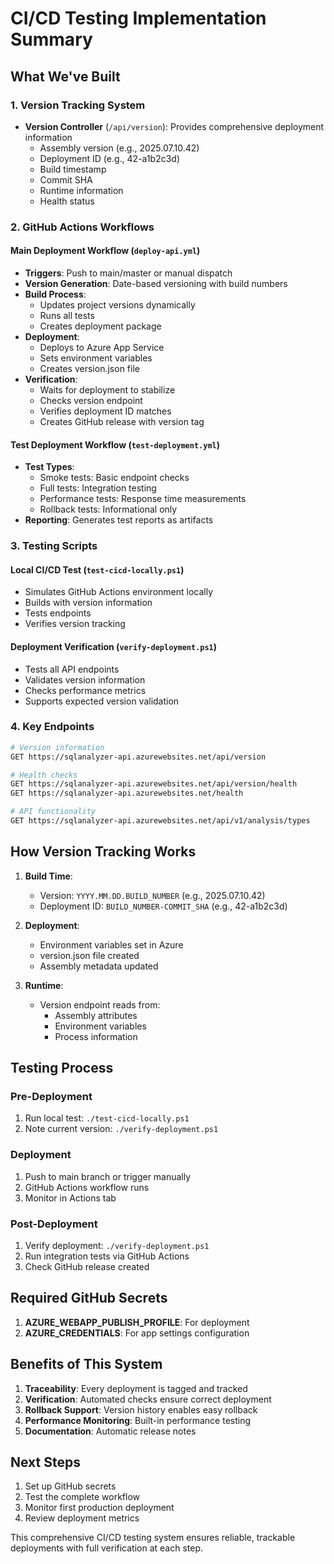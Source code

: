 # CI/CD Testing Implementation Summary

## What We've Built

### 1. Version Tracking System
- **Version Controller** (`/api/version`): Provides comprehensive deployment information
  - Assembly version (e.g., 2025.07.10.42)
  - Deployment ID (e.g., 42-a1b2c3d)
  - Build timestamp
  - Commit SHA
  - Runtime information
  - Health status

### 2. GitHub Actions Workflows

#### Main Deployment Workflow (`deploy-api.yml`)
- **Triggers**: Push to main/master or manual dispatch
- **Version Generation**: Date-based versioning with build numbers
- **Build Process**: 
  - Updates project versions dynamically
  - Runs all tests
  - Creates deployment package
- **Deployment**:
  - Deploys to Azure App Service
  - Sets environment variables
  - Creates version.json file
- **Verification**:
  - Waits for deployment to stabilize
  - Checks version endpoint
  - Verifies deployment ID matches
  - Creates GitHub release with version tag

#### Test Deployment Workflow (`test-deployment.yml`)
- **Test Types**:
  - Smoke tests: Basic endpoint checks
  - Full tests: Integration testing
  - Performance tests: Response time measurements
  - Rollback tests: Informational only
- **Reporting**: Generates test reports as artifacts

### 3. Testing Scripts

#### Local CI/CD Test (`test-cicd-locally.ps1`)
- Simulates GitHub Actions environment locally
- Builds with version information
- Tests endpoints
- Verifies version tracking

#### Deployment Verification (`verify-deployment.ps1`)
- Tests all API endpoints
- Validates version information
- Checks performance metrics
- Supports expected version validation

### 4. Key Endpoints

```bash
# Version information
GET https://sqlanalyzer-api.azurewebsites.net/api/version

# Health checks
GET https://sqlanalyzer-api.azurewebsites.net/api/version/health
GET https://sqlanalyzer-api.azurewebsites.net/health

# API functionality
GET https://sqlanalyzer-api.azurewebsites.net/api/v1/analysis/types
```

## How Version Tracking Works

1. **Build Time**:
   - Version: `YYYY.MM.DD.BUILD_NUMBER` (e.g., 2025.07.10.42)
   - Deployment ID: `BUILD_NUMBER-COMMIT_SHA` (e.g., 42-a1b2c3d)

2. **Deployment**:
   - Environment variables set in Azure
   - version.json file created
   - Assembly metadata updated

3. **Runtime**:
   - Version endpoint reads from:
     - Assembly attributes
     - Environment variables
     - Process information

## Testing Process

### Pre-Deployment
1. Run local test: `./test-cicd-locally.ps1`
2. Note current version: `./verify-deployment.ps1`

### Deployment
1. Push to main branch or trigger manually
2. GitHub Actions workflow runs
3. Monitor in Actions tab

### Post-Deployment
1. Verify deployment: `./verify-deployment.ps1`
2. Run integration tests via GitHub Actions
3. Check GitHub release created

## Required GitHub Secrets

1. **AZURE_WEBAPP_PUBLISH_PROFILE**: For deployment
2. **AZURE_CREDENTIALS**: For app settings configuration

## Benefits of This System

1. **Traceability**: Every deployment is tagged and tracked
2. **Verification**: Automated checks ensure correct deployment
3. **Rollback Support**: Version history enables easy rollback
4. **Performance Monitoring**: Built-in performance testing
5. **Documentation**: Automatic release notes

## Next Steps

1. Set up GitHub secrets
2. Test the complete workflow
3. Monitor first production deployment
4. Review deployment metrics

This comprehensive CI/CD testing system ensures reliable, trackable deployments with full verification at each step.